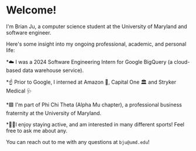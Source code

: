 # Welcome! 
I'm Brian Ju, a computer science student at the University of Maryland and software engineer. 

Here's some insight into my ongoing professional, academic, and personal life:

*☁️ I was a 2024 Software Engineering Intern for Google BigQuery (a cloud-based data warehouse service).

*☝️ Prior to Google, I interned at Amazon 🍌, Capital One 🏛 and Stryker Medical 🩺

*🟪 I'm part of Phi Chi Theta (Alpha Mu chapter), a professional business fraternity at the University of Maryland. 

*🏋️‍♂️I enjoy staying active, and am interested in many different sports! Feel free to ask me about any. 

You can reach out to me with any questions at ```bju@umd.edu```! 
